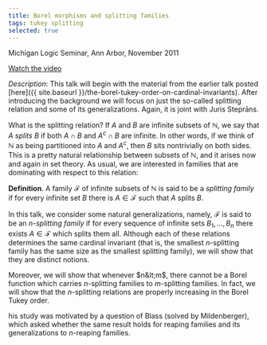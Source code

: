 ```yaml
---
title: Borel morphisms and splitting families
tags: tukey splitting
selected: true
---
```


Michigan Logic Seminar, Ann Arbor, November 2011<!--more-->

[Watch the video](http://vimeo.com/33577652)

*Description*: This talk will begin with the material from the earlier talk posted [here]({{ site.baseurl }}/the-borel-tukey-order-on-cardinal-invariants). After introducing the background we will focus on just the so-called splitting relation and some of its generalizations. Again, it is joint with Juris Steprāns.

What is the splitting relation?  If $A$ and $B$ are infinite subsets of $\mathbb N$, we say that $A$ *splits* $B$ if both $A\cap B$ and $A^c\cap B$ are infinite.  In other words, if we think of $\mathbb N$ as being partitioned into $A$ and $A^c$, then $B$ sits nontrivially on both sides.  This is a pretty natural relationship between subsets of $\mathbb N$, and it arises now and again in set theory.  As usual, we are interested in families that are dominating with respect to this relation:

**Definition**. A family $\mathcal F$ of infinite subsets of $\mathbb N$ is said to be a *splitting family* if for every infinite set $B$ there is $A\in\mathcal F$ such that $A$ splits $B$.

In this talk, we consider some natural generalizations, namely, $\mathcal F$ is said to be an *$n$-splitting family* if for every sequence of infinite sets $B_1,\ldots,B_n$ there exists $A\in\mathcal F$ which splits them all.  Although each of these relations determines the same cardinal invariant (that is, the smallest $n$-splitting family has the same size as the smallest splitting family), we will show that they are distinct notions.

Moreover, we will show that whenever $n&lt;m$, there cannot be a Borel function which carries $n$-splitting families to $m$-splitting families.  In fact, we will show that the $n$-splitting relations are properly increasing in the Borel Tukey order.

his study was motivated by a question of Blass (solved by Mildenberger), which asked whether the same result holds for reaping families and its generalizations to $n$-reaping families.
